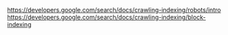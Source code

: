 https://developers.google.com/search/docs/crawling-indexing/robots/intro
https://developers.google.com/search/docs/crawling-indexing/block-indexing
